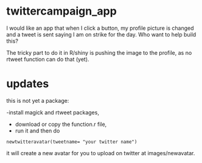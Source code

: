 # twittercampaign_app
I would like an app that when I click a button, my profile picture is changed and a tweet is sent saying I am on strike for the day. Who want to help build this?


The tricky part to do it in R/shiny is pushing the image to the profile, as no rtweet function can do that (yet).

# updates

this is not yet a package:

-install magick and rtweet packages, 
- download or copy the function.r file,
- run it and then do

`newtwitteravatar(tweetname= "your twitter name")`

it will create a new avatar for you to upload on twitter at images/newavatar.